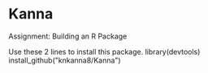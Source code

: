 # Kanna
Assignment: Building an R Package

Use these 2 lines to install this package.
library(devtools)
install_github("knkanna8/Kanna")
